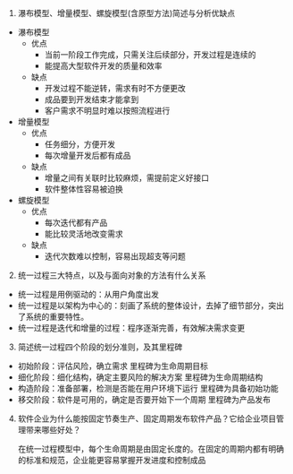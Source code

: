 1. 瀑布模型、增量模型、螺旋模型(含原型方法)简述与分析优缺点
+ 瀑布模型
    + 优点
        + 当前一阶段工作完成，只需关注后续部分，开发过程是连续的
        + 能提高大型软件开发的质量和效率
    + 缺点
        + 开发过程不能逆转，需求有时不方便更改
        + 成品要到开发结束才能拿到
        + 客户需求不明显时难以按照流程进行
+ 增量模型
    + 优点
        + 任务细分，方便开发
        + 每次增量开发后都有成品
    + 缺点
        + 增量之间有关联时比较麻烦，需提前定义好接口
        + 软件整体性容易被迫换
+ 螺旋模型
    + 优点
        + 每次迭代都有产品
        + 能比较灵活地改变需求
    + 缺点
        + 迭代次数难以控制，容易出现超支等问题
2. 统一过程三大特点，以及与面向对象的方法有什么关系
+ 统一过程是用例驱动的：从用户角度出发
+ 统一过程是以架构为中心的：刻画了系统的整体设计，去掉了细节部分，突出了系统的重要特性。
+ 统一过程是迭代和增量的过程：程序逐渐完善，有效解决需求变更
3. 简述统一过程四个阶段的划分准则，及其里程碑
+ 初始阶段：评估风险，确立需求  里程碑为生命周期目标
+ 细化阶段：细化结构，确定主要风险的解决方案 里程碑为生命周期结构
+ 构造阶段：准备部署，检测是否能在用户环境下运行 里程碑为具备初始功能
+ 移交阶段：软件是可用的，确定是否要开始下一个周期 里程碑为产品发布
4. 软件企业为什么能按固定节奏生产、固定周期发布软件产品？它给企业项目管理带来哪些好处？
   
    在统一过程模型中，每个生命周期是由固定长度的。在固定的周期内都有明确的标准和规范，企业能更容易掌握开发进度和控制成品
